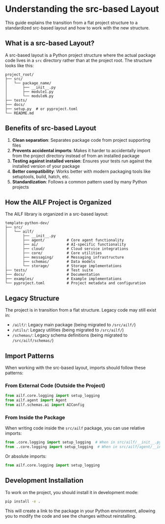 # Understanding the src-based Layout

This guide explains the transition from a flat project structure to a standardized src-based layout and how to work with the new structure.

## What is a src-based Layout?

A src-based layout is a Python project structure where the actual package code lives in a `src` directory rather than at the project root. The structure looks like this:

```
project_root/
├── src/
│   └── package_name/
│       ├── __init__.py
│       ├── module1.py
│       └── moduleN.py
├── tests/
├── docs/
├── setup.py  # or pyproject.toml
└── README.md
```

## Benefits of src-based Layout

1. **Clean separation**: Separates package code from project supporting files
2. **Prevents accidental imports**: Makes it harder to accidentally import from the project directory instead of from an installed package
3. **Testing against installed version**: Ensures your tests run against the installed version of your package
4. **Better compatibility**: Works better with modern packaging tools like setuptools, build, hatch, etc.
5. **Standardization**: Follows a common pattern used by many Python projects

## How the AILF Project is Organized

The AILF library is organized in a src-based layout:

```
template-python-dev/
├── src/
│   └── ailf/
│       ├── __init__.py
│       ├── agent/          # Core agent functionality
│       ├── ai/             # AI-specific functionality
│       ├── cloud/          # Cloud service integrations 
│       ├── core/           # Core utilities
│       ├── messaging/      # Messaging infrastructure
│       ├── schemas/        # Data models
│       └── storage/        # Storage implementations
├── tests/                  # Test suite
├── docs/                   # Documentation
├── examples/               # Example implementations
└── pyproject.toml          # Project metadata and configuration
```

## Legacy Structure

The project is in transition from a flat structure. Legacy code may still exist in:

- `/ailf/`: Legacy main package (being migrated to `/src/ailf/`)
- `/utils/`: Legacy utilities (being migrated to `/src/ailf/`)
- `/schemas/`: Legacy schema definitions (being migrated to `/src/ailf/schemas/`) 

## Import Patterns

When working with the src-based layout, imports should follow these patterns:

### From External Code (Outside the Project)

```python
from ailf.core.logging import setup_logging
from ailf.agent import Agent
from ailf.schemas.ai import AIConfig
```

### From Inside the Package

When writing code inside the `src/ailf` package, you can use relative imports:

```python
from .core.logging import setup_logging  # When in src/ailf/__init__.py
from ..core.logging import setup_logging  # When in src/ailf/agent/__init__.py
```

Or absolute imports:

```python
from ailf.core.logging import setup_logging
```

## Development Installation

To work on the project, you should install it in development mode:

```bash
pip install -e .
```

This will create a link to the package in your Python environment, allowing you to modify the code and see the changes without reinstalling.
